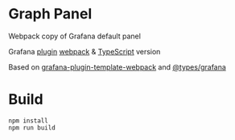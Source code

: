 # Graph Panel

Webpack copy of Grafana default panel

Grafana [plugin](http://docs.grafana.org/plugins/developing/development/)
[webpack](https://webpack.github.io) & [TypeScript](https://github.com/Microsoft/TypeScript) version

Based on [grafana-plugin-template-webpack](https://github.com/CorpGlory/grafana-plugin-template-webpack) and [@types/grafana](https://github.com/CorpGlory/types-grafana)

# Build

```
npm install
npm run build
```
